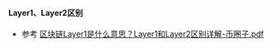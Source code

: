 #### Layer1、Layer2区别
- 参考 [区块链Layer1是什么意思？Layer1和Layer2区别详解-币圈子.pdf](static%2F%E5%8C%BA%E5%9D%97%E9%93%BELayer1%E6%98%AF%E4%BB%80%E4%B9%88%E6%84%8F%E6%80%9D%EF%BC%9FLayer1%E5%92%8CLayer2%E5%8C%BA%E5%88%AB%E8%AF%A6%E8%A7%A3-%E5%B8%81%E5%9C%88%E5%AD%90.pdf)